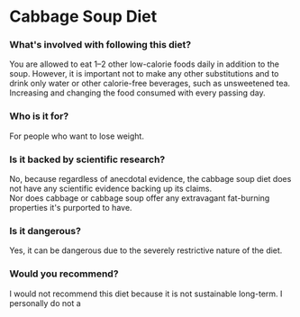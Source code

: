 # Cabbage Soup Diet
### What's involved with following this diet? 
You are allowed to eat 1–2 other low-calorie foods daily in addition to the soup. However, it is important not to make any other substitutions and to drink only water or other calorie-free beverages, such as unsweetened tea.
Increasing and changing the food consumed with every passing day. 
### Who is it for? 
For people who want to lose weight. 
### Is it backed by scientific research? 
No, because regardless of anecdotal evidence, the cabbage soup diet does not have any scientific evidence backing  up its claims.  
Nor does cabbage or cabbage soup offer any extravagant fat-burning properties it's purported to have.
### Is it dangerous? 
Yes, it can be dangerous due to the severely restrictive nature of the diet. 
### Would you recommend? 
I would not recommend this diet because it is not sustainable long-term. I personally do not a